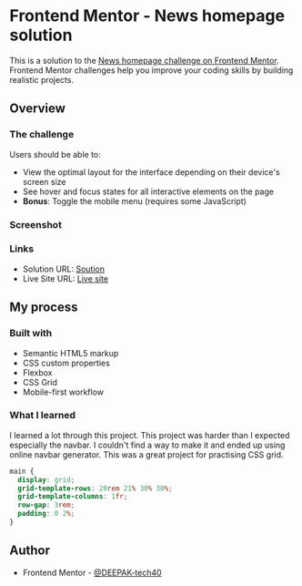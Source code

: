 # Frontend Mentor - News homepage solution

This is a solution to the [News homepage challenge on Frontend Mentor](https://www.frontendmentor.io/challenges/news-homepage-H6SWTa1MFl). Frontend Mentor challenges help you improve your coding skills by building realistic projects.

## Overview

### The challenge

Users should be able to:

- View the optimal layout for the interface depending on their device's screen size
- See hover and focus states for all interactive elements on the page
- **Bonus**: Toggle the mobile menu (requires some JavaScript)

### Screenshot

### Links

- Solution URL: [Soution](https://your-solution-url.com)
- Live Site URL: [Live site](https://your-live-site-url.com)

## My process

### Built with

- Semantic HTML5 markup
- CSS custom properties
- Flexbox
- CSS Grid
- Mobile-first workflow

### What I learned

I learned a lot through this project. This project was harder than I expected especially the navbar. I couldn't find a way to make it and ended up using online navbar generator. This was a great project for practising CSS grid.

```css
main {
  display: grid;
  grid-template-rows: 20rem 21% 30% 30%;
  grid-template-columns: 1fr;
  row-gap: 3rem;
  padding: 0 2%;
}
```

## Author

- Frontend Mentor - [@DEEPAK-tech40](https://www.frontendmentor.io/profile/DEEPAK-tech40)
